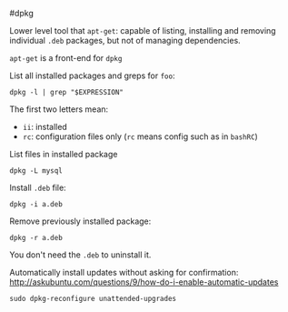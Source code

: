 #dpkg

Lower level tool that `apt-get`: capable of listing, installing and removing individual
`.deb` packages, but not of managing dependencies.

`apt-get` is a front-end for `dpkg`

List all installed packages and greps for `foo`:

	dpkg -l | grep "$EXPRESSION"

The first two letters mean:

- `ii`: installed
- `rc`: configuration files only (`rc` means config such as in `bashRC`)

List files in installed package

	dpkg -L mysql

Install `.deb` file:

	dpkg -i a.deb

Remove previously installed package:

	dpkg -r a.deb

You don't need the `.deb` to uninstall it.

Automatically install updates without asking for confirmation:
<http://askubuntu.com/questions/9/how-do-i-enable-automatic-updates>

    sudo dpkg-reconfigure unattended-upgrades
